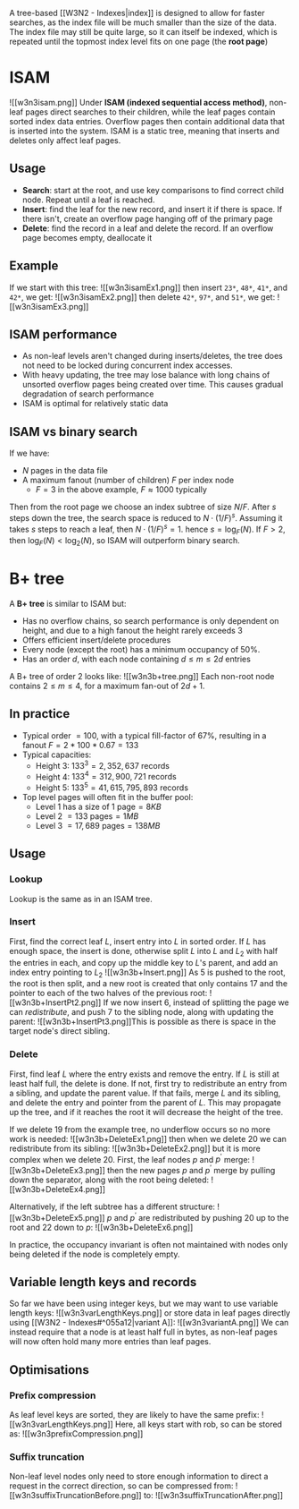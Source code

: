 A tree-based [[W3N2 - Indexes|index]] is designed to allow for faster searches, as the index file will be much smaller than the size of the data. The index file may still be quite large, so it can itself be indexed, which is repeated until the topmost index level fits on one page (the **root page**)
# ISAM
![[w3n3isam.png]]
Under **ISAM (indexed sequential access method)**, non-leaf pages direct searches to their children, while the leaf pages contain sorted index data entries. Overflow pages then contain additional data that is inserted into the system. ISAM is a static tree, meaning that inserts and deletes only affect leaf pages.
## Usage
- **Search**: start at the root, and use key comparisons to find correct child node. Repeat until a leaf is reached.
- **Insert**: find the leaf for the new record, and insert it if there is space. If there isn't, create an overflow page hanging off of the primary page
- **Delete**: find the record in a leaf and delete the record. If an overflow page becomes empty, deallocate it
## Example
If we start with this tree:
![[w3n3isamEx1.png]]
then insert `23*`, `48*`, `41*`, and `42*`, we get:
![[w3n3isamEx2.png]]
then delete `42*`, `97*`, and `51*`, we get:
![[w3n3isamEx3.png]]
## ISAM performance
- As non-leaf levels aren't changed during inserts/deletes, the tree does not need to be locked during concurrent index accesses.
- With heavy updating, the tree may lose balance with long chains of unsorted overflow pages being created over time. This causes gradual degradation of search performance
- ISAM is optimal for relatively static data
## ISAM vs binary search
If we have:
- $N$ pages in the data file
- A maximum fanout (number of children) $F$ per index node
	- $F=3$ in the above example, $F\approx1000$ typically

Then from the root page we choose an index subtree of size $N/F$. After $s$ steps down the tree, the search space is reduced to $N\cdot(1/F)^s$. Assuming it takes $s$ steps to reach a leaf, then $N\cdot(1/F)^s=1$. hence $s=\log_F(N)$. If $F>2$, then $\log_F(N)<\log_2(N)$, so ISAM will outperform binary search.
# B+ tree
A **B+ tree** is similar to ISAM but:
- Has no overflow chains, so search performance is only dependent on height, and due to a high fanout the height rarely exceeds 3
- Offers efficient insert/delete procedures
- Every node (except the root) has a minimum occupancy of 50%.
- Has an order $d$, with each node containing $d\leq m\leq2d$ entries

A B+ tree of order 2 looks like:
![[w3n3b+tree.png]]
Each non-root node contains $2\leq m\leq4$, for a maximum fan-out of $2d+1$.
## In practice
- Typical order $=100$, with a typical fill-factor of 67%, resulting in a fanout $F=2*100*0.67=133$
- Typical capacities:
	- Height 3: $133^3=2,352,637\text{ records}$
	- Height 4: $133^4=312,900,721\text{ records}$
	- Height 5: $133^5=41,615,795,893\text{ records}$
- Top level pages will often fit in the buffer pool:
	- Level 1 has a size of $1\text{ page}=8KB$
	- Level 2 $=133\text{ pages}=1MB$
	- Level 3 $=17,689\text{ pages}=138MB$
## Usage
### Lookup
Lookup is the same as in an ISAM tree.
### Insert
First, find the correct leaf $L$, insert entry into $L$ in sorted order. If $L$ has enough space, the insert is done, otherwise split $L$ into $L$ and $L_2$ with half the entries in each, and copy up the middle key to $L$'s parent, and add an index entry pointing to $L_2$ 
![[w3n3b+Insert.png]]
As 5 is pushed to the root, the root is then split, and a new root is created that only contains 17 and the pointer to each of the two halves of the previous root:
![[w3n3b+InsertPt2.png]]
If we now insert 6, instead of splitting the page we can *redistribute*, and push 7 to the sibling node, along with updating the parent:
![[w3n3b+InsertPt3.png]]This is possible as there is space in the target node's direct sibling.
### Delete
First, find leaf $L$ where the entry exists and remove the entry. If $L$ is still at least half full, the delete is done. If not, first try to redistribute an entry from a sibling, and update the parent value. If that fails, merge $L$ and its sibling, and delete the entry and pointer from the parent of $L$. This may propagate up the tree, and if it reaches the root it will decrease the height of the tree.

If we delete 19 from the example tree, no underflow occurs so no more work is needed:
![[w3n3b+DeleteEx1.png]]
then when we delete 20 we can redistribute from its sibling:
![[w3n3b+DeleteEx2.png]]
but it is more complex when we delete 20. First, the leaf nodes $p$ and $p^\prime$  merge:
![[w3n3b+DeleteEx3.png]]
then the new pages $p$ and $p^\prime$ merge by pulling down the separator, along with the root being deleted:
![[w3n3b+DeleteEx4.png]]

Alternatively, if the left subtree has a different structure:
![[w3n3b+DeleteEx5.png]]
$p$ and $p^\prime$ are redistributed by pushing 20 up to the root and 22 down to $p$:
![[w3n3b+DeleteEx6.png]]

In practice, the occupancy invariant is often not maintained with nodes only being deleted if the node is completely empty.
## Variable length keys and records
So far we have been using integer keys, but we may want to use variable length keys:
![[w3n3varLengthKeys.png]]
or store data in leaf pages directly using [[W3N2 - Indexes#^055a12|variant A]]:
![[w3n3variantA.png]]
We can instead require that a node is at least half full in bytes, as non-leaf pages will now often hold many more entries than leaf pages.
## Optimisations
### Prefix compression
As leaf level keys are sorted, they are likely to have the same prefix:
![[w3n3varLengthKeys.png]]
Here, all keys start with rob, so can be stored as:
![[w3n3prefixCompression.png]]
### Suffix truncation
Non-leaf level nodes only need to store enough information to direct a request in the correct direction, so can be compressed from:
![[w3n3suffixTruncationBefore.png]]
to:
![[w3n3suffixTruncationAfter.png]]
